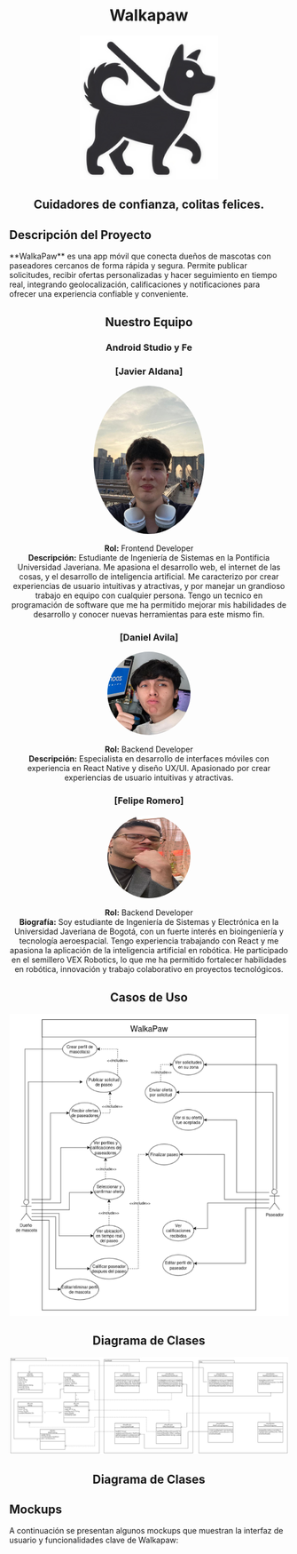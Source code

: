 <div align="center">
  <h1>Walkapaw</h1>
  <img src="https://github.com/javigk01/Walkapaw/blob/main/images/WalkapawLogo.png?raw=true" alt="image" heiht="250px" width="250px">
  <h2>Cuidadores de confianza, colitas felices.</h2>
</div>

<h2>Descripción del Proyecto</h2>

<p>**WalkaPaw** es una app móvil que conecta dueños de mascotas con paseadores cercanos de forma rápida y
segura. Permite publicar solicitudes, recibir ofertas personalizadas y hacer seguimiento en tiempo real,
integrando geolocalización, calificaciones y notificaciones para ofrecer una experiencia confiable y conveniente.</p>

<div align="center">
  <h2>Nuestro Equipo</h2>
  <h3>Android Studio y Fe</h3>
</div>

<div align="center">
  
  ### [Javier Aldana]
  <img src="https://github.com/javigk01/Walkapaw/blob/main/images/foto_javier.jpg?raw=true" alt="Foto del desarrollador" width="200px" height="267px" style="border-radius: 50%;">
  
  **Rol:** Frontend Developer  
  **Descripción:** Estudiante de Ingeniería de Sistemas en la Pontificia Universidad Javeriana. Me apasiona el desarrollo web, el internet de las cosas, y el desarrollo de inteligencia artificial. Me caracterizo por crear experiencias de usuario intuitivas y atractivas, y por manejar un grandioso trabajo en equipo con cualquier persona. Tengo un tecnico en programación de software que me ha permitido mejorar mis habilidades de desarrollo y conocer nuevas herramientas para este mismo fin.
  
  
  ### [Daniel Avila]
  <img src="https://github.com/javigk01/Walkapaw/blob/main/images/daniel.jpg?raw=true" alt="Foto del desarrollador" width="150px" height="150px" style="border-radius: 50%;">
  
  **Rol:** Backend Developer  
  **Descripción:** Especialista en desarrollo de interfaces móviles con experiencia en React Native y diseño UX/UI. Apasionado por crear experiencias de usuario intuitivas y atractivas.
  
  
  ### [Felipe Romero]
<img src="https://github.com/javigk01/Walkapaw/blob/main/images/foto_felipe.jpg?raw=true" alt="Foto del desarrollador" width="150px" height="150px" style="border-radius: 50%;">

**Rol:** Backend Developer  
**Biografía:** Soy estudiante de Ingeniería de Sistemas y Electrónica en la Universidad Javeriana de Bogotá, con un fuerte interés en bioingeniería y tecnología aeroespacial. Tengo experiencia trabajando con React y me apasiona la aplicación de la inteligencia artificial en robótica. He participado en el semillero VEX Robotics, lo que me ha permitido fortalecer habilidades en robótica, innovación y trabajo colaborativo en proyectos tecnológicos.


  
</div>

<div align="center">
  <h2>Casos de Uso</h2>
  <img src="https://github.com/javigk01/Walkapaw/blob/main/images/DiagramaCasosDeUso.png?raw=true" alt="image">
</div>

<div align="center">
  <h2>Diagrama de Clases</h2>
  <img src="https://github.com/javigk01/Walkapaw/blob/main/images/WalkaPaw-1stClassDiagram.png?raw=true" alt="image">
<h2>Diagrama de Clases</h2>
</div>

<h2>Mockups</h2>
<p>A continuación se presentan algunos mockups que muestran la interfaz de usuario y funcionalidades clave de Walkapaw:</p>
